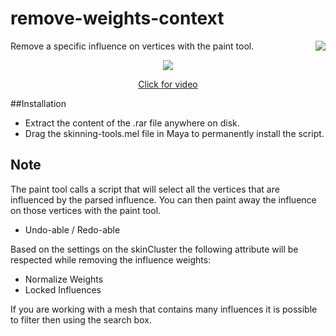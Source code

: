 # remove-weights-context
<img align="right" src="../../../../icons/ST_paintRemoveInfluenceCtx.png?raw=true">
Remove a specific influence on vertices with the paint tool.
<p align="center"><img src="../../../../docs/_images/paintRemoveInfluenceExample.png?raw=true"></p>
<a href="https://vimeo.com/122189210" target="_blank"><p align="center">Click for video</p></a>

##Installation
* Extract the content of the .rar file anywhere on disk.
* Drag the skinning-tools.mel file in Maya to permanently install the script.

## Note
The paint tool calls a script that will select all the vertices that are influenced by the parsed influence. You can then paint away the influence on those vertices with the paint tool.
* Undo-able / Redo-able
        
Based on the settings on the skinCluster the following attribute will be respected while removing the influence weights:
* Normalize Weights
* Locked Influences

If you are working with a mesh that contains many influences it is possible to filter then using the search box.